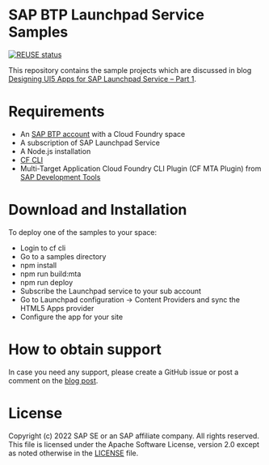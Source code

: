 # SAP BTP Launchpad Service Samples
[![REUSE status](https://api.reuse.software/badge/github.com/SAP-samples/btp-launchpad-ui-samples)](https://api.reuse.software/info/github.com/SAP-samples/btp-launchpad-ui-samples)

This repository contains the sample projects which are discussed in blog [Designing UI5 Apps for SAP Launchpad Service – Part 1](https://blogs.sap.com/2022/01/14/designing-ui5-apps-for-sap-launchpad-service-part-1/).

# Requirements
- An [SAP BTP account](https://developers.sap.com/tutorials/hcp-create-trial-account.html) with a Cloud Foundry space
- A subscription of SAP Launchpad Service
- A Node.js installation
- [CF CLI](https://docs.cloudfoundry.org/cf-cli/install-go-cli.html)
- Multi-Target Application Cloud Foundry CLI Plugin (CF MTA Plugin) from [SAP Development Tools](https://tools.hana.ondemand.com/#cloud)

# Download and Installation
To deploy one of the samples to your space:
- Login to cf cli
- Go to a samples directory
- npm install
- npm run build:mta
- npm run deploy
- Subscribe the Launchpad service to your sub account
- Go to Launchpad configuration -> Content Providers and sync the HTML5 Apps provider
- Configure the app for your site

# How to obtain support
In case you need any support, please create a GitHub issue or post a comment on the [blog post](https://blogs.sap.com/2022/01/14/designing-ui5-apps-for-sap-launchpad-service-part-1/).

# License
Copyright (c) 2022 SAP SE or an SAP affiliate company. All rights reserved. This file is licensed under the Apache Software License, version 2.0 except as noted otherwise in the [LICENSE](LICENSE) file.
